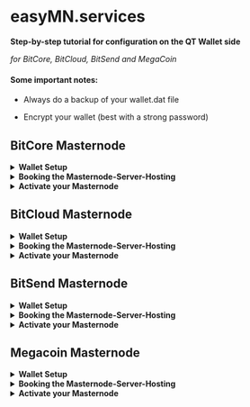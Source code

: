 # easyMN.services
**Step-by-step tutorial for configuration on the QT Wallet side**

*for BitCore, BitCloud, BitSend and MegaCoin*

#### Some important notes:

* Always do a backup of your wallet.dat file

* Encrypt your wallet (best with a strong password)

## BitCore Masternode
<details>
<summary>
<b>Wallet Setup</b>
</summary>

1. Download the latest BitCore BTX QT Wallet from LIMXTEC GitHub: https://github.com/LIMXTEC/BitCore/releases

2. Start your BitCore BTX QT Wallet and wait until it's fully synchronized.

3. OPTIONAL: Encrypt your wallet (best with a strong password)

4. Activate "Masternodes" Tab

    Goto "Settings" and open "Options..."
    
    ![btx_options](btx_options.png)
  
    Set "Show Masternodes Tab"
    
    ![btx_mntab](btx_mntab.png)

    Restart your Wallet, then you should see the "Masternodes" Tab in your Wallet.

5. Create a new Wallet address for your masternode collateral.

    Choose a masternode alias (e.g. mn01) and save it in a text file, you need it for the masternode.conf and for easyMN.services.

    Open the Console...
    
    ![btx_console](btx_console.png)

    ... and type in the following command ``getnewaddress "mn01" "legacy"``
    
    ![btx_newaddress](btx_newaddress.png)

    Save this collateral address in a text file, you need this for easyMN.services.

6. Send 2,100 BTX coins to your new generated wallet address and wait for 15 confirmations

    ![btx_send](btx_send.png)

7. Generate a private key for your masternode

    Open the Console...
    
    ![btx_console](btx_console.png)

    ... and type in the following command ``masternode genkey``

   ![btx_genkey](btx_genkey.png)

    Save this MASTERNODE_KEY in a text file, you need it for the masternode.conf and for easyMN.services.

8. Get your masternode collateral output

    Open the Console...
    
    ![btx_console](btx_console.png)

    ... and type in the following command ``masternode outputs``
    
    ![btx_outputs](btx_outputs.png)

    The first value is the transaction ID (TX_ID). Save it in a text file, you need it for the masternode.conf and for easyMN.services.
    
    The second value is the transaction Index (TX_INDEX). Save it in a text file, you need it for the masternode.conf.
   
</details>
<details>
<summary>
<b>Booking the Masternode-Server-Hosting</b>
</summary>

9. Make all information available to easyMN.service for setting up the server by filling out the website form on easymn.services and selecting the desired desired service package.

    ![btx_easyone](btx_easyone.png)
    
    * The Masternode alias name
      * e.g. mn1, is used in the email notification
    * The Collateral Wallet Address
      * Your address where you have sent your coins for the MN
    * TransactionID (txid) 
      * In which you can see at which address the Masternode Collaterals
    * The masternode key
      * Needed for the communication between your wallet and the masternode server hosting of easyMN.services.

</details>
<details>
<summary>
<b>Activate your Masternode</b>
</summary>

10. After the masternode server hosting has been set up by easyMN.services for your masternode, you will receive an email from easyMN.services telling you which IP address to enter in your masternode.conf.

11. Open the masternode.conf file and enter all needed information, e.g.

    ![btx_mnconf](btx_mnconf.png)

    ```sh
    #MN_ALIAS IP_ADDRESS:8329 MASTERNODE_KEY TX_ID TX_INDEX
    mn1 IP_FORM_EASYMN:8329 5K1skWJZCmFpZ1NjmBxihpAjX3DHjDoYkg6oTxsvb2JBYGBVuD7 bbb994227c20ea216380aa52d6e7d7042fbae63d1d33b86a869b9109e1e96302 0
    ```
    The wallet must now be restarted to load the masternode.conf changes.

12. Activate your Masternode via your BitCore BTX QT Wallet

    Open the Console...
    
    ![btx_console](btx_console.png)

    ... and type in the following command ``masternode start-alias mn1``
     
    ![btx_mnstart](btx_mnstart.png)

NOTICE: If your wallet is encrypted, you have to enter your password.

Now your Masternode Status will be PRE_ENABLED. It normally takes about 20 minutes until the masternode is set to ENABLED, but it can also take longer. 
</details>

## BitCloud Masternode
<details>
<summary>
<b>Wallet Setup</b>
</summary>

1. Download latest Bitcloud BTDX QT Wallet from our GitHub: https://github.com/LIMXTEC/Bitcloud/releases
  
2. Start your Bitcloud BTDX QT QT Wallet and wait until it's fully synchronized.

3. OPTIONAL: Encrypt your wallet (best with a strong password)

4. Activate "Masternodes" Tab

    Goto "Settings" and open "Options..."
    
    ![btdx_options](btdx_options.png)
  
    Set "Show Masternodes Tab"
    
    ![btdx_mntab](btdx_mntab.png)

    Restart your Wallet, then you should see the "Masternodes" Tab in your Wallet.

5. Create a new Wallet address for your masternode collateral.

    Choose a masternode alias (e.g. mn01) and save it in a text file, you need it for the masternode.conf and for easyMN.services.

    Open the Console...
    
    ![btdx_console](btdx_console.png)

    ... and type in the following command ``getnewaddress "mn01"``
    
    ![bdtx_newaddress](btdx_newaddress.png)

    Save this collateral address in a text file, you need this for easyMN.services.

6. Send 10,000 BTDX coins to your new generated wallet address and wait for 15 confirmations

    ![btdx_send](btdx_send.png)

7. Generate a private key for your masternode

    Open the Console...
    
    ![btdx_console](btdx_console.png)

    ... and type in the following command ``masternode genkey``

   ![btdx_genkey](btdx_genkey.png)

    Save this MASTERNODE_KEY in a text file, you need it for the masternode.conf and for easyMN.services.

8. Get your masternode collateral output

    Open the Console...
    
    ![btdx_console](btdx_console.png)

    ... and type in the following command ``masternode outputs``
    
    ![bdtx_outputs](btdx_outputs.png)

    The first value is the transaction ID (TX_ID). Save it in a text file, you need it for the masternode.conf and for easyMN.services.
    
    The second value is the transaction Index (TX_INDEX). Save it in a text file, you need it for the masternode.conf.
    
</details>
<details>
<summary>
<b>Booking the Masternode-Server-Hosting</b>
</summary>

9. Make all information available to easyMN.service for setting up the server by filling out the website form on easymn.services and selecting the desired desired service package.

    ![btdx_easyone](btdx_easyone.png)
    
    * The Masternode alias name
      * e.g. mn01, is used in the email notification
    * The Collateral Wallet Address
      * Your address where you have sent your coins for the MN
    * TransactionID (txid) 
      * In which you can see at which address the Masternode Collaterals
    * The masternode key
      * Needed for the communication between your wallet and the masternode server hosting of easyMN.services.

</details>
<details>
<summary>
<b>Activate your Masternode</b>
</summary>

10. After the masternode server hosting has been set up by easyMN.services for your masternode, you will receive an email from easyMN.services telling you which IP address to enter in your masternode.conf.

11. Open the masternode.conf file and enter all needed information, e.g.

    ![btdx_mnconf](btdx_mnconf.png)

    ```sh
    #MN_ALIAS IP_ADDRESS:8555 MASTERNODE_KEY TX_ID TX_INDEX
    mn01 IP_FORM_EASYMN:8555 6A37SVCHTwHDycZHzgjLVa8r19bftZmsqAmSKaXLmQRndfqVsWU bbb994227c20ea216380aa52d6e7d7042fbae63d1d33b86a869b9109e1e96302 0
    ```
    The wallet must now be restarted to load the masternode.conf changes.
     
12. Activate your Masternode via your BitCLoud BTDX QT Wallet

    Open the Console...
    
    ![btdx_console](btdx_console.png)

    ... and type in the following command ``masternode start-alias mn01``
     
    ![btdx_mnstart](btdx_mnstart.png)

NOTICE: If your wallet is encrypted, you have to enter your password.

Now your Masternode Status will be PRE_ENABLED. It normally takes about 20 minutes until the masternode is set to ENABLED, but it can also take longer. 
</details>


## BitSend Masternode
<details>
<summary>
<b>Wallet Setup</b>
</summary>

1. Download lastest BitSend BSD QT Wallet from our GitHub: https://github.com/LIMXTEC/BitSend/releases

2. Start your BitSend BSD QT Wallet and wait until it's fully synchronized.

3. OPTIONAL: Encrypt your wallet (best with a strong password)

4. Open the bitsend.conf file and add option ``promode=1``

    ![bsd_conf](bsd_conf.png)

5. Activate "Coin control features"

    Goto "Settings" and open "Options..."
    
    ![bsd_options](bsd_options.png)
  
    Set "Enable coin control features"
    
    ![bsd_coincontrol](bsd_coincontrol.png)

    Restart your Wallet, then you should see the "Masternodes" Tab in your Wallet.

6. Create a new Wallet address for your masternode collateral.

    Choose a masternode alias (e.g. mn01) and save it in a text file, you need it for the masternode.conf and for easyMN.services.

    Open the Console...
    
    ![bsd_console](bsd_console.png)

    ... and type in the following command ``getnewaddress "mn1"``
    
    ![bsd_newaddress](bsd_newaddress.png)

    Save this collateral address in a text file, you need this for easyMN.services.

7. Send 10,000 BSD coins to your new generated wallet address and wait for 15 confirmations

    ![bsd_send](bsd_send.png)

8. Generate a private key for your masternode

    Open the Console...
    
    ![bsd_console](bsd_console.png)

    ... and type in the following command ``masternode genkey``

   ![bsd_genkey](bsd_genkey.png)

    Save this MASTERNODE_KEY in a text file, you need it for the masternode.conf and for easyMN.services.

9. Get your masternode collateral output

    Open the Console...
    
    ![bsd_console](bsd_console.png)

    ... and type in the following command ``masternode outputs``
    
    ![bsd_outputs](bsd_outputs.png)

    The first value is the transaction ID (TX_ID). Save it in a text file, you need it for the masternode.conf and for easyMN.services.
    
    The second value is the transaction Index (TX_INDEX). Save it in a text file, you need it for the masternode.conf.

</details>
<details>
<summary>
<b>Booking the Masternode-Server-Hosting</b>
</summary>

10. Make all information available to easyMN.service for setting up the server by filling out the website form on easymn.services and selecting the desired desired service package.

    ![bsd_easyone](bsd_easyone.png)
    
    * The Masternode alias name
      * e.g. mn1, is used in the email notification
    * The Collateral Wallet Address
      * Your address where you have sent your coins for the MN
    * TransactionID (txid) 
      * In which you can see at which address the Masternode Collaterals
    * The masternode key
      * Needed for the communication between your wallet and the masternode server hosting of easyMN.services.

</details>
<details>
<summary>
<b>Activate your Masternode</b>
</summary>

11. After the masternode server hosting has been set up by easyMN.services for your masternode, you will receive an email from easyMN.services telling you which IP address to enter in your masternode.conf.

12. Open the masternode.conf file and enter all needed information, e.g.

    ![bsd_mnconf](bsd_mnconf.png)

    ```sh
    #MN_ALIAS IP_ADDRESS:8886 MASTERNODE_KEY TX_ID TX_INDEX
    mn1 IP_FORM_EASYMN:8886 7s8XvbLGh5aSmsfCewkTfsuEQH5Nz4fj5x2Skq7ZymJ1TEPJuGV 00000000056f193af4a2be25151be6cbedb6b0023cb0a8d2cdcfc99d2ca410cb  0
    ```
    The wallet must now be restarted to load the masternode.conf changes.

13. Activate your Masternode via your BitSend BSD QT Wallet

    Select on "Send" Tab the button "Inputs..." to open the "Coin Selection" dialog. Unlock your masternode collateral of 25,000 BSD to allow the masternode to be started.

    ![bsd_unlock](bsd_unlock.png)

    Open the Console...
    
    ![bsd_console](bsd_console.png)

    ... and type in the following command ``masternode start-alias mn1``
     
    ![bsd_mnstart](bsd_mnstart.png)

NOTICE: If your wallet is encrypted, you have to enter your password.

Now your Masternode Status will be PRE_ENABLED. It normally takes about 20 minutes until the masternode is set to ENABLED, but it can also take longer. 
</details>


## Megacoin Masternode
<details>
<summary>
<b>Wallet Setup</b>
</summary>

1. Download the latest Megacoin MΣC QT Wallet from LIMXTEC GitHub: https://github.com/LIMXTEC/Megacoin/releases
  
2. Start your Megacoin MΣC QT Wallet and wait until it's fully synchronized.

3. OPTIONAL: Encrypt your wallet (best with a strong password)

4. Activate "Masternodes" Tab

    Goto "Settings" and open "Options..."
    
    ![mec_options](mec_options.png)
  
    Set "Show Masternodes Tab"
    
    ![mec_mntab](mec_mntab.png)

    Restart your Wallet, then you should see the "Masternodes" Tab in your Wallet.

5. Create a new Wallet address for your masternode collateral.

    Choose a masternode alias (e.g. mn1) and save it in a text file, you need it for the masternode.conf and for easyMN.services.

    Open the Console...
    
    ![mec_console](mec_console.png)

    ... and type in the following command ``getnewaddress "mn1" "legacy"``
    
    ![mec_newaddress](mec_newaddress.png)

    Save this collateral address in a text file, you need this for easyMN.services.

6. Send 4,200 MΣC coins to your new generated wallet address and wait for 15 confirmations

    ![mec_send](mec_send.png)

7. Generate a private key for your masternode

    Open the Console...
    
    ![mec_console](mec_console.png)

    ... and type in the following command ``masternode genkey``

   ![mec_genkey](mec_genkey.png)

    Save this MASTERNODE_KEY in a text file, you need it for the masternode.conf and for easyMN.services.

8. Get your masternode collateral output

    Open the Console...
    
    ![mec_console](mec_console.png)

    ... and type in the following command ``masternode outputs``
    
    ![mec_outputs](mec_outputs.png)

    The first value is the transaction ID (TX_ID). Save it in a text file, you need it for the masternode.conf and for easyMN.services.
    
    The second value is the transaction Index (TX_INDEX). Save it in a text file, you need it for the masternode.conf.

</details>
<details>
<summary>
<b>Booking the Masternode-Server-Hosting</b>
</summary>

9. Make all information available to easyMN.service for setting up the server by filling out the website form on easymn.services and selecting the desired desired service package.

    ![mec_easyone](mec_easyone.png)
    
    * The Masternode alias name
      * e.g. mn1, is used in the email notification
    * The Collateral Wallet Address
      * Your address where you have sent your coins for the MN
    * TransactionID (txid) 
      * In which you can see at which address the Masternode Collaterals
    * The masternode key
      * Needed for the communication between your wallet and the masternode server hosting of easyMN.services.

</details>
<details>
<summary>
<b>Activate your Masternode</b>
</summary>

10. After the masternode server hosting has been set up by easyMN.services for your masternode, you will receive an email from easyMN.services telling you which IP address to enter in your masternode.conf.

11. Open the masternode.conf file and enter all needed information, e.g.

    ![mec_mnconf](mec_mnconf.png)

    ```sh
    #MN_ALIAS IP_ADDRESS:7951 MASTERNODE_KEY TX_ID TX_INDEX
    mn1 IP_FORM_EASYMN:7951 6yxDokr5Xex1jVg5vae71kGr7KkepZkkTdTag6pgbH15H4msYoq 7e60b6266962f59d2775b592b59debe70d41b7a8a69134d80035429e8e0b24fa 0
    ```
    The wallet must now be restarted to load the masternode.conf changes.

12. Activate your Masternode via your Megacoin MΣC QT Wallet

    Open the Console...
    
    ![mec_console](mec_console.png)

    ... and type in the following command ``masternode start-alias mn1``
     
    ![mec_mnstart](mec_mnstart.png)

NOTICE: If your wallet is encrypted, you have to enter your password.

Now your Masternode Status will be PRE_ENABLED. It normally takes about 20 minutes until the masternode is set to ENABLED, but it can also take longer. 
</details>
